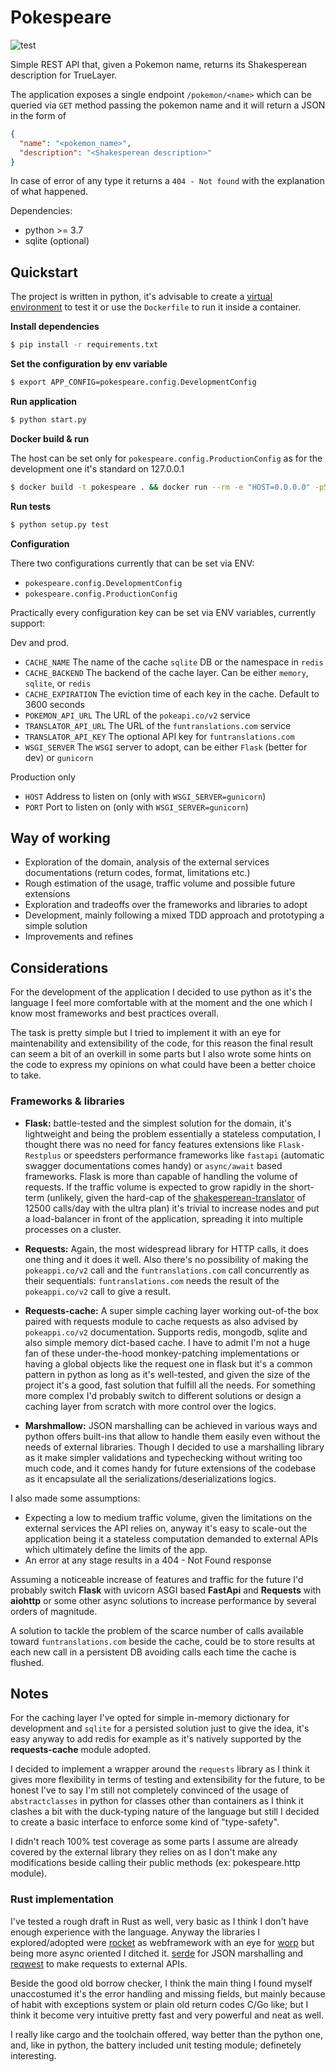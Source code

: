 Pokespeare
==========

![test](https://github.com/codepr/pokespeare/workflows/test/badge.svg)

Simple REST API that, given a Pokemon name, returns its Shakesperean description for TrueLayer.

The application exposes a single endpoint `/pokemon/<name>` which can be queried
via `GET` method passing the pokemon name and it will return a JSON in the form of
```json
{
  "name": "<pokemon_name>",
  "description": "<Shakesperean description>"
}
```

In case of error of any type it returns a `404 - Not found` with the explanation of
what happened.

Dependencies:
- python >= 3.7
- sqlite (optional)

## Quickstart

The project is written in python, it's advisable to create a [virtual environment](https://virtualenv.pypa.io/en/latest/installation.html)
to test it or use the `Dockerfile` to run it inside a container.

**Install dependencies**
```sh
$ pip install -r requirements.txt
```

**Set the configuration by env variable**
```sh
$ export APP_CONFIG=pokespeare.config.DevelopmentConfig
```

**Run application**
```sh
$ python start.py
```

**Docker build & run**

The host can be set only for `pokespeare.config.ProductionConfig` as for the development one it's standard on 127.0.0.1
```sh
$ docker build -t pokespeare . && docker run --rm -e "HOST=0.0.0.0" -p5000:5000 pokespeare
```

**Run tests**
```sh
$ python setup.py test
```

**Configuration**

There two configurations currently that can be set via ENV:
- `pokespeare.config.DevelopmentConfig`
- `pokespeare.config.ProductionConfig`

Practically every configuration key can be set via ENV variables, currently
support:

Dev and prod.

- `CACHE_NAME` The name of the cache `sqlite` DB or the namespace in `redis`
- `CACHE_BACKEND` The backend of the cache layer. Can be either `memory`, `sqlite`, or `redis`
- `CACHE_EXPIRATION` The eviction time of each key in the cache. Default to 3600 seconds
- `POKEMON_API_URL` The URL of the `pokeapi.co/v2` service
- `TRANSLATOR_API_URL` The URL of the `funtranslations.com` service
- `TRANSLATOR_API_KEY` The optional API key for `funtranslations.com`
- `WSGI_SERVER` The `WSGI` server to adopt, can be either `Flask` (better for dev) or `gunicorn`

Production only

- `HOST` Address to listen on (only with `WSGI_SERVER=gunicorn`)
- `PORT` Port to listen on (only with `WSGI_SERVER=gunicorn`)

## Way of working

- Exploration of the domain, analysis of the external services documentations
  (return codes, format, limitations etc.)
- Rough estimation of the usage, traffic volume and possible future extensions
- Exploration and tradeoffs over the frameworks and libraries to adopt
- Development, mainly following a mixed TDD approach and prototyping a simple solution
- Improvements and refines

## Considerations

For the development of the application I decided to use python as it's the
language I feel more comfortable with at the moment and the one which I
know most frameworks and best practices overall.

The task is pretty simple but I tried to implement it with an eye for
maintenability and extensibility of the code, for this reason the final result
can seem a bit of an overkill in some parts but I also wrote some hints on the
code to express my opinions on what could have been a better choice to take.

### Frameworks & libraries

- **Flask:** battle-tested and the simplest solution for the domain, it's
  lightweight and being the problem essentially a stateless computation, I
  thought there was no need for fancy features extensions like `Flask-Restplus`
  or speedsters performance frameworks like `fastapi` (automatic swagger
  documentations comes handy) or `async/await` based frameworks. Flask is more
  than capable of handling the volume of requests. If the traffic volume is
  expected to grow rapidly in the short-term (unlikely, given the hard-cap of
  the
  [shakesperean-translator](https://funtranslations.com/api/shakespeare#translate)
  of 12500 calls/day with the ultra plan) it's trivial to increase nodes and
  put a load-balancer in front of the application, spreading it into multiple
  processes on a cluster.

- **Requests:** Again, the most widespread library for HTTP calls, it does one thing
  and it does it well. Also there's no possibility of making the `pokeappi.co/v2` call
  and the `funtranslations.com` call concurrently as their sequentials: `funtranslations.com`
  needs the result of the `pokeappi.co/v2` call to give a result.

- **Requests-cache:** A super simple caching layer working out-of-the box paired with
  requests module to cache requests as also advised by `pokeappi.co/v2` documentation.
  Supports redis, mongodb, sqlite and also simple memory dict-based cache.
  I have to admit I'm not a huge fan of these under-the-hood monkey-patching implementations
  or having a global objects like the request one in flask but it's a common pattern in python
  as long as it's well-tested, and given the size of the project it's a good, fast solution that
  fulfill all the needs.
  For something more complex I'd probably switch to different solutions or design a caching
  layer from scratch with more control over the logics.

- **Marshmallow:** JSON marshalling can be achieved in various ways and python offers built-ins
  that allow to handle them easily even without the needs of external libraries. Though I decided
  to use a marshalling library as it make simpler validations and typechecking without writing
  too much code, and it comes handy for future extensions of the codebase as it encapsulate
  all the serializations/deserializations logics.

I also made some assumptions:

- Expecting a low to medium traffic volume, given the limitations on the external services
  the API relies on, anyway it's easy to scale-out the application being it a stateless
  computation demanded to external APIs which ultimately define the limits of the app.
- An error at any stage results in a 404 - Not Found response

Assuming a noticeable increase of features and traffic for the future I'd
probably switch **Flask** with uvicorn ASGI based **FastApi** and **Requests**
with **aiohttp** or some other async solutions to increase performance by
several orders of magnitude.

A solution to tackle the problem of the scarce number of calls available toward
`funtranslations.com` beside the cache, could be to store results at each new
call in a persistent DB avoiding calls each time the cache is flushed.

## Notes

For the caching layer I've opted for simple in-memory dictionary for
development and `sqlite` for a persisted solution just to give the idea, it's
easy anyway to add redis for example as it's natively supported by the
**requests-cache** module adopted.

I decided to implement a wrapper around the `requests` library as I think it
gives more flexibility in terms of testing and extensibility for the future, to
be honest I've to say I'm still not completely convinced of the usage of
`abstractclasses` in python for classes other than containers as I think it
clashes a bit with the duck-typing nature of the language but still I decided
to create a basic interface to enforce some kind of "type-safety".

I didn't reach 100% test coverage as some parts I assume are already covered by
the external library they relies on as I don't make any modifications beside
calling their public methods (ex: pokespeare.http module).

### Rust implementation

I've tested a rough draft in Rust as well, very basic as I think I don't have
enough experience with the language. Anyway the libraries I explored/adopted
were [rocket](https://rocket.rs) as webframework with an eye for
[worp](https://docs.rs/warp/0.2.4/warp/) but being more async oriented I
ditched it. [serde](https://serde.rs/) for JSON marshalling and
[reqwest](https://docs.rs/reqwest/0.10.7/reqwest/) to make requests to external
APIs.

Beside the good old borrow checker, I think the main thing I found myself
unaccostumed it's the error handling and missing fields, but mainly because of
habit with exceptions system or plain old return codes C/Go like; but I think
it become very intuitive pretty fast and very powerful and neat as well.

I really like cargo and the toolchain offered, way better than the python one,
and, like in python, the battery included unit testing module; definetely
interesting.
